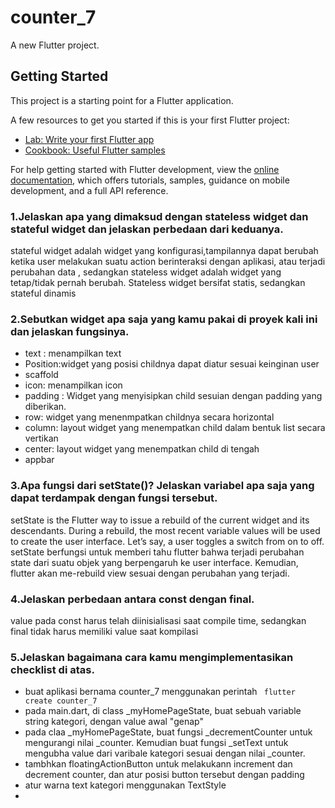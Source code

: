 # counter_7

A new Flutter project.

## Getting Started

This project is a starting point for a Flutter application.

A few resources to get you started if this is your first Flutter project:

- [Lab: Write your first Flutter app](https://docs.flutter.dev/get-started/codelab)
- [Cookbook: Useful Flutter samples](https://docs.flutter.dev/cookbook)

For help getting started with Flutter development, view the
[online documentation](https://docs.flutter.dev/), which offers tutorials,
samples, guidance on mobile development, and a full API reference.

 ### 1.Jelaskan apa yang dimaksud dengan stateless widget dan stateful widget dan jelaskan perbedaan dari keduanya.
 stateful widget adalah widget yang konfigurasi,tampilannya dapat berubah ketika user melakukan suatu action berinteraksi dengan aplikasi, atau terjadi  perubahan data , sedangkan stateless widget adalah widget yang tetap/tidak pernah berubah. Stateless widget bersifat statis, sedangkan stateful dinamis
 ### 2.Sebutkan widget apa saja yang kamu pakai di proyek kali ini dan jelaskan fungsinya.
 - text : menampilkan text
 - Position:widget yang posisi childnya dapat diatur sesuai keinginan user
 - scaffold
 - icon: menampilkan icon
 - padding : Widget yang menyisipkan child sesuian dengan padding yang diberikan.
 - row: widget yang menenmpatkan childnya secara horizontal
 - column: layout widget yang menempatkan child dalam bentuk list secara vertikan
 - center: layout widget yang menempatkan child di tengah
 - appbar
 
 ### 3.Apa fungsi dari setState()? Jelaskan variabel apa saja yang dapat terdampak dengan fungsi tersebut.
 setState is the Flutter way to issue a rebuild of the current widget and its descendants. During a rebuild, the most recent variable values will be used to create the user interface. Let’s say, a user toggles a switch from on to off.
 setState berfungsi untuk memberi tahu flutter bahwa terjadi perubahan state dari suatu objek yang berpengaruh ke user interface. Kemudian, flutter akan me-rebuild view sesuai dengan perubahan yang terjadi. 
 ### 4.Jelaskan perbedaan antara const dengan final.
 value pada const harus telah diinisialisasi saat compile time, sedangkan final tidak harus memiliki value saat kompilasi
 ### 5.Jelaskan bagaimana cara kamu mengimplementasikan checklist di atas.
 - buat aplikasi bernama counter_7 menggunakan perintah ``` flutter create counter_7```
 - pada main.dart, di class _myHomePageState, buat sebuah variable string kategori, dengan value awal "genap"
 - pada claa _myHomePageState, buat fungsi _decrementCounter untuk mengurangi nilai _counter. Kemudian buat fungsi _setText untuk mengubha value dari varibale kategori sesuai dengan nilai _counter.
 - tambhkan floatingActionButton untuk melakukann increment dan decrement counter, dan atur posisi button tersebut dengan padding
 - atur warna text kategori menggunakan TextStyle
 - 
